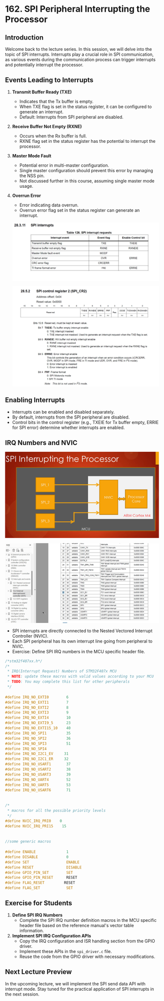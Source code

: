 # 162. SPI Peripheral Interrupting the Processor



## Introduction

Welcome back to the lecture series. In this session, we will delve into the topic of SPI interrupts. Interrupts play a crucial role in SPI communication, as various events during the communication process can trigger interrupts and potentially interrupt the processor.

## Events Leading to Interrupts

1. **Transmit Buffer Ready (TXE)**

   - Indicates that the Tx buffer is empty.
   - When TXE flag is set in the status register, it can be configured to generate an interrupt.
   - Default: Interrupts from SPI peripheral are disabled.

2. **Receive Buffer Not Empty (RXNE)**

   - Occurs when the Rx buffer is full.
   - RXNE flag set in the status register has the potential to interrupt the processor.

3. **Master Mode Fault**

   - Potential error in multi-master configuration.
   - Single master configuration should prevent this error by managing the NSS pin.
   - Not discussed further in this course, assuming single master mode usage.

4. **Overrun Error**

   - Error indicating data overrun.
   - Overrun error flag set in the status register can generate an interrupt.

   ![01](https://github.com/knightsummon/Mastering-Microcontroller-and-Embedded-Driver-Development/blob/main/44.%20SPI%20Interrupts/162.%20SPI%20Peripheral%20Interrupting%20the%20Processor.assets/01.jpg)

   ![02](https://github.com/knightsummon/Mastering-Microcontroller-and-Embedded-Driver-Development/blob/main/44.%20SPI%20Interrupts/162.%20SPI%20Peripheral%20Interrupting%20the%20Processor.assets/02.jpg)

## Enabling Interrupts

- Interrupts can be enabled and disabled separately.
- By default, interrupts from the SPI peripheral are disabled.
- Control bits in the control register (e.g., TXEIE for Tx buffer empty, ERRIE for SPI error) determine whether interrupts are enabled.

## IRQ Numbers and NVIC

![03](https://github.com/knightsummon/Mastering-Microcontroller-and-Embedded-Driver-Development/blob/main/44.%20SPI%20Interrupts/162.%20SPI%20Peripheral%20Interrupting%20the%20Processor.assets/03.jpg)

![04](https://github.com/knightsummon/Mastering-Microcontroller-and-Embedded-Driver-Development/blob/main/44.%20SPI%20Interrupts/162.%20SPI%20Peripheral%20Interrupting%20the%20Processor.assets/04.jpg)

- SPI interrupts are directly connected to the Nested Vectored Interrupt Controller (NVIC).
- Each SPI peripheral has its own interrupt line going from peripheral to NVIC.
- Exercise: Define SPI IRQ numbers in the MCU specific header file.

```c
/*stm32f407xx.h*/
/*
 * IRQ(Interrupt Request) Numbers of STM32F407x MCU
 * NOTE: update these macros with valid values according to your MCU
 * TODO: You may complete this list for other peripherals
 */

#define IRQ_NO_EXTI0 		6
#define IRQ_NO_EXTI1 		7
#define IRQ_NO_EXTI2 		8
#define IRQ_NO_EXTI3 		9
#define IRQ_NO_EXTI4 		10
#define IRQ_NO_EXTI9_5 		23
#define IRQ_NO_EXTI15_10 	40
#define IRQ_NO_SPI1			35
#define IRQ_NO_SPI2         36
#define IRQ_NO_SPI3         51
#define IRQ_NO_SPI4
#define IRQ_NO_I2C1_EV     31
#define IRQ_NO_I2C1_ER     32
#define IRQ_NO_USART1	    37
#define IRQ_NO_USART2	    38
#define IRQ_NO_USART3	    39
#define IRQ_NO_UART4	    52
#define IRQ_NO_UART5	    53
#define IRQ_NO_USART6	    71


/*
 * macros for all the possible priority levels
 */
#define NVIC_IRQ_PRI0    0
#define NVIC_IRQ_PRI15    15


//some generic macros

#define ENABLE 				1
#define DISABLE 			0
#define SET 				ENABLE
#define RESET 				DISABLE
#define GPIO_PIN_SET        SET
#define GPIO_PIN_RESET      RESET
#define FLAG_RESET         RESET
#define FLAG_SET 			SET
```



## Exercise for Students

1. **Define SPI IRQ Numbers**
   - Complete the SPI IRQ number definition macros in the MCU specific header file based on the reference manual's vector table information.
2. **Implement SPI IRQ Configuration APIs**
   - Copy the IRQ configuration and ISR handling section from the GPIO driver.
   - Implement these APIs in the `spi_driver.c` file.
   - Reuse the code from the GPIO driver with necessary modifications.

## Next Lecture Preview

In the upcoming lecture, we will implement the SPI send data API with interrupt mode. Stay tuned for the practical application of SPI interrupts in the next session.
